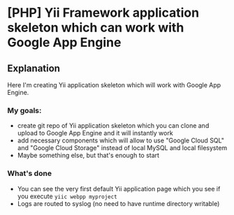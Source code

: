 [PHP] Yii Framework application skeleton which can work with Google App Engine
===============================================================================

Explanation
------------

Here I'm creating Yii application skeleton which will work with Google App Engine.

### My goals: ###

* create git repo of Yii application skeleton which you can clone and upload
  to Google App Engine and it will instantly work
* add necessary components which will allow to use "Google Cloud SQL" and "Google Cloud Storage"
  instead of local MySQL and local filesystem
* Maybe something else, but that's enough to start

### What's done ###
* You can see the very first default Yii application page which you see if you execute ```yiic webpp myproject```
* Logs are routed to syslog (no need to have runtime directory writable)
